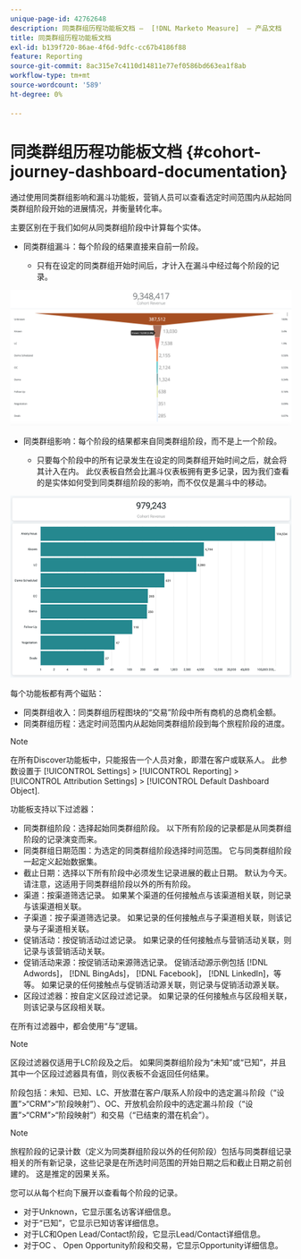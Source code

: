 ```yaml
---
unique-page-id: 42762648
description: 同类群组历程功能板文档 —  [!DNL Marketo Measure]  — 产品文档
title: 同类群组历程功能板文档
exl-id: b139f720-86ae-4f6d-9dfc-cc67b4186f88
feature: Reporting
source-git-commit: 8ac315e7c4110d14811e77ef0586bd663ea1f8ab
workflow-type: tm+mt
source-wordcount: '589'
ht-degree: 0%

---
```


# 同类群组历程功能板文档 {#cohort-journey-dashboard-documentation}

通过使用同类群组影响和漏斗功能板，营销人员可以查看选定时间范围内从起始同类群组阶段开始的进展情况，并衡量转化率。

主要区别在于我们如何从同类群组阶段中计算每个实体。

* 同类群组漏斗：每个阶段的结果直接来自前一阶段。

   * 只有在设定的同类群组开始时间后，才计入在漏斗中经过每个阶段的记录。

![](assets/cohort-journey-dashboard-documentation-1.png)

* 同类群组影响：每个阶段的结果都来自同类群组阶段，而不是上一个阶段。

   * 只要每个阶段中的所有记录发生在设定的同类群组开始时间之后，就会将其计入在内。 此仪表板自然会比漏斗仪表板拥有更多记录，因为我们查看的是实体如何受到同类群组阶段的影响，而不仅仅是漏斗中的移动。

![](assets/cohort-journey-dashboard-documentation-2.png)

每个功能板都有两个磁贴：

* 同类群组收入：同类群组历程图块的“交易”阶段中所有商机的总商机金额。
* 同类群组历程：选定时间范围内从起始同类群组阶段到每个旅程阶段的进度。

>[!NOTE]
>
>在所有Discover功能板中，只能报告一个人员对象，即潜在客户或联系人。 此参数设置于 [!UICONTROL Settings] > [!UICONTROL Reporting] > [!UICONTROL Attribution Settings] > [!UICONTROL Default Dashboard Object].

功能板支持以下过滤器：

* 同类群组阶段：选择起始同类群组阶段。 以下所有阶段的记录都是从同类群组阶段的记录演变而来。
* 同类群组日期范围：为选定的同类群组阶段选择时间范围。 它与同类群组阶段一起定义起始数据集。
* 截止日期：选择以下所有阶段中必须发生记录进展的截止日期。 默认为今天。 请注意，这适用于同类群组阶段以外的所有阶段。
* 渠道：按渠道筛选记录。 如果某个渠道的任何接触点与该渠道相关联，则记录与该渠道相关联。
* 子渠道：按子渠道筛选记录。 如果记录的任何接触点与子渠道相关联，则该记录与子渠道相关联。
* 促销活动：按促销活动过滤记录。 如果记录的任何接触点与营销活动关联，则记录与该营销活动关联。
* 促销活动来源：按促销活动来源筛选记录。 促销活动源示例包括 [!DNL Adwords]， [!DNL BingAds]， [!DNL Facebook]， [!DNL LinkedIn]，等等。 如果记录的任何接触点与促销活动源关联，则记录与促销活动源关联。
* 区段过滤器：按自定义区段过滤记录。 如果记录的任何接触点与区段相关联，则该记录与区段相关联。

在所有过滤器中，都会使用“与”逻辑。

>[!NOTE]
>
>区段过滤器仅适用于LC阶段及之后。 如果同类群组阶段为“未知”或“已知”，并且其中一个区段过滤器具有值，则仪表板不会返回任何结果。

阶段包括：未知、已知、LC、开放潜在客户/联系人阶段中的选定漏斗阶段（“设置”>“CRM”>“阶段映射”）、OC、开放机会阶段中的选定漏斗阶段（“设置”>“CRM”>“阶段映射”）和交易（“已结束的潜在机会”）。

>[!NOTE]
>
>旅程阶段的记录计数（定义为同类群组阶段以外的任何阶段）包括与同类群组记录相关的所有新记录，这些记录是在所选时间范围的开始日期之后和截止日期之前创建的。 这是推定的因果关系。

您可以从每个栏向下展开以查看每个阶段的记录。

* 对于Unknown，它显示匿名访客详细信息。
* 对于“已知”，它显示已知访客详细信息。
* 对于LC和Open Lead/Contact阶段，它显示Lead/Contact详细信息。
* 对于OC 、 Open Opportunity阶段和交易，它显示Opportunity详细信息。
